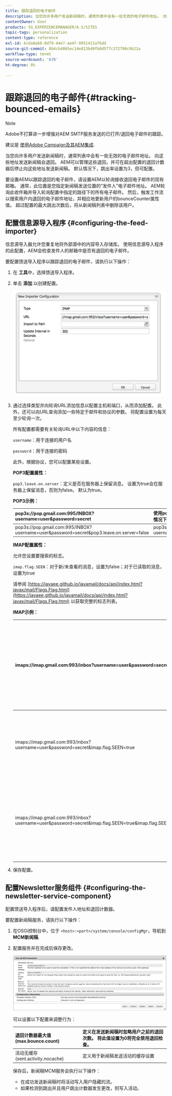 ```yaml
---
title: 跟踪退回的电子邮件
description: 当您向许多用户发送新闻稿时，通常列表中会有一些无效的电子邮件地址。 向这些地址发送新闻稿会退回。 AEM可以管理这些退回，并可在超出配置的退回计数器后停止向这些地址发送新闻稿。
contentOwner: User
products: SG_EXPERIENCEMANAGER/6.5/SITES
topic-tags: personalization
content-type: reference
exl-id: 6cda0a68-0df9-44e7-ae4f-9951411af6dd
source-git-commit: 8b4cb4065ec14e813b49fb0d577c372790c9b21a
workflow-type: tm+mt
source-wordcount: '678'
ht-degree: 0%

---
```


# 跟踪退回的电子邮件{#tracking-bounced-emails}

>[!NOTE]
>
>Adobe不打算进一步增强对AEM SMTP服务发送的已打开/退回电子邮件的跟踪。
>
>建议是 [使用Adobe Campaign及其AEM集成](/help/sites-administering/campaign.md).

当您向许多用户发送新闻稿时，通常列表中会有一些无效的电子邮件地址。 向这些地址发送新闻稿会退回。 AEM可以管理这些退回，并可在超出配置的退回计数器后停止向这些地址发送新闻稿。 默认情况下，跳出率设置为3，但可配置。

要设置AEM以跟踪退回的电子邮件，请设置AEM以轮询接收退回电子邮件的现有邮箱。 通常，此位置是您指定新闻稿发送位置的“发件人”电子邮件地址。 AEM轮询此收件箱并导入轮询配置中指定的路径下的所有电子邮件。 然后，触发工作流以搜索用户内退回的电子邮件地址，并相应地更新用户的bounceCounter属性值。 超过配置的最大跳出次数后，将从新闻稿列表中删除该用户。

## 配置信息源导入程序 {#configuring-the-feed-importer}

信息源导入器允许您重复地将外部源中的内容导入存储库。 使用信息源导入程序的此配置，AEM会检查发件人的邮箱中是否有退回的电子邮件。

要配置馈送导入程序以跟踪退回的电子邮件，请执行以下操作：

1. 在 **工具**&#x200B;中，选择馈送导入程序。

1. 单击 **添加** 以创建配置。

   ![chlimage_1](assets/chlimage_1a.png)

1. 通过选择类型并向轮询URL添加信息以配置主机和端口，从而添加配置。 此外，还可以向URL查询添加一些特定于邮件和协议的参数。 将配置设置为每天至少轮询一次。

   所有配置都需要有关轮询URL中以下内容的信息：

   `username`：用于连接的用户名

   `password`：用于连接的密码

   此外，根据协议，您可以配置某些设置。

   **POP3配置属性：**

   `pop3.leave.on.server`：定义是否在服务器上保留消息。 设置为true会在服务器上保留消息，否则为false。 默认为true。

   **POP3示例：**

   | pop3s://pop.gmail.com:995/INBOX?username=user&amp;password=secret | 使用pop3 over SSL以用户/密码连接到端口995上的GMail，默认情况下在服务器上保留消息 |
   |---|---|
   | pop3s://pop.gmail.com:995/INBOX?username=user&amp;password=secret&amp;pop3.leave.on.server=false | pop3s://pop.gmail.com:995/INBOX?username=user&amp;password=secret&amp;pop3.leave.on.server=false |

   **IMAP配置属性：**

   允许您设置要搜索的标志。

   `imap.flag.SEEN`：对于新/未查看的消息，设置为false；对于已读取的消息，设置为true

   请参阅 [https://javaee.github.io/javamail/docs/api/index.html?javax/mail/Flags.Flag.html](https://javaee.github.io/javamail/docs/api/index.html?javax/mail/Flags.Flag.html) 以获取完整的标志列表。

   **IMAP示例：**

   | imaps://imap.gmail.com:993/inbox?username=user&amp;password=secret | 使用IMAP over SSL通过用户/密码连接到端口993上的GMail。 默认情况下仅获取新消息。 |
   |---|---|
   | imaps://imap.gmail.com:993/inbox?username=user&amp;password=secret&amp;imap.flag.SEEN=true | 使用IMAP over SSL连接到带有用户/密码的GMail 993，只看到消息。 |
   | imaps://imap.gmail.com:993/inbox?username=user&amp;password=secret&amp;imap.flag.SEEN=true&amp;imap.flag.SEEN=false | 使用IMAP over SSL连接到带有用户/密码的GMail 993，已读取消息或新消息。 |

1. 保存配置。

## 配置Newsletter服务组件 {#configuring-the-newsletter-service-component}

配置馈送导入程序后，请配置发件人地址和退回计数器。

要配置新闻稿服务，请执行以下操作：

1. 在OSGi控制台中，位于 `<host>:<port>/system/console/configMgr`，导航到 **MCM新闻稿**.

1. 配置服务并在完成后保存更改。

   ![chlimage_1-1](assets/chlimage_1-1a.png)

   可以设置以下配置来调整行为：

   | 退回计数器最大值(max.bounce.count) | 定义在发送新闻稿时忽略用户之前的退回次数。 将此值设置为0将完全禁用退回检查。 |
   |---|---|
   | 活动无缓存(sent.activity.nocache) | 定义用于新闻稿发送活动的缓存设置 |

   保存后，新闻稿MCM服务会执行以下操作：

   * 在成功发送新闻稿时将活动写入用户隐藏的流。
   * 如果检测到跳出并且用户跳出计数器发生更改，则写入活动。
